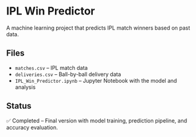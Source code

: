 # IPL Win Predictor 

A machine learning project that predicts IPL match winners based on past data.

## Files
- `matches.csv` – IPL match data
- `deliveries.csv` – Ball-by-ball delivery data
- `IPL_Win_Predictor.ipynb` – Jupyter Notebook with the model and analysis

## Status
✅ Completed – Final version with model training, prediction pipeline, and accuracy evaluation.
